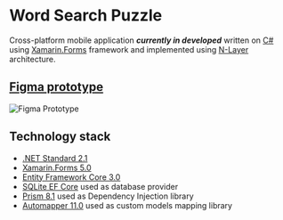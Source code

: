 # Word Search Puzzle

Cross-platform mobile application ***currently in developed*** written on [C#](https://docs.microsoft.com/en-us/dotnet/csharp) using [Xamarin.Forms](https://learn.microsoft.com/en-us/xamarin/xamarin-forms) framework and implemented using [N-Layer](https://docs.microsoft.com/en-us/azure/architecture/guide/architecture-styles/n-tier) architecture.

## [Figma prototype](https://www.figma.com/proto/3b4JL2CpEYNwhGRSgQg1lh/Word-Search-Puzzle-Prototype-with-Authentification?node-id=11%3A3025&starting-point-node-id=11%3A3025&scaling=contain)
![Figma Prototype](https://github.com/Donat-Kolzenov/word-search-puzzle/blob/main/docs/gif/Prototype.gif)

## Technology stack

* [.NET Standard 2.1](https://learn.microsoft.com/ru-ru/dotnet/standard/net-standard?tabs=net-standard-2-1)
* [Xamarin.Forms 5.0](https://learn.microsoft.com/en-us/xamarin/xamarin-forms/release-notes/5.0/5.0.0-sr10)
* [Entity Framework Core 3.0](https://docs.microsoft.com/en-us/ef/core)
* [SQLite EF Core](https://docs.microsoft.com/en-us/ef/core/providers/sqlite) used as database provider
* [Prism 8.1](https://prismlibrary.com) used as Dependency Injection library
* [Automapper 11.0](https://github.com/AutoMapper/AutoMapper) used as custom models mapping library
